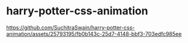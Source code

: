 # harry-potter-css-animation

https://github.com/SuchitraSwain/harry-potter-css-animation/assets/25793195/fb0b143c-25d7-4148-bbf3-703edfc985ee

